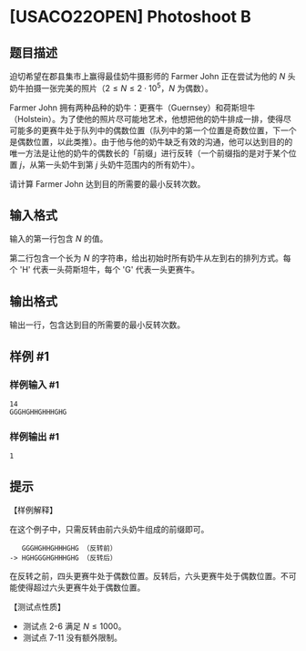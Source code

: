 # [USACO22OPEN] Photoshoot B

## 题目描述

迫切希望在郡县集市上赢得最佳奶牛摄影师的 Farmer John 正在尝试为他的 $N$ 头奶牛拍摄一张完美的照片（$2 \leq N \leq 2\cdot 10^5$，$N$ 为偶数）。

Farmer John 拥有两种品种的奶牛：更赛牛（Guernsey）和荷斯坦牛（Holstein）。为了使他的照片尽可能地艺术，他想把他的奶牛排成一排，使得尽可能多的更赛牛处于队列中的偶数位置（队列中的第一个位置是奇数位置，下一个是偶数位置，以此类推）。由于他与他的奶牛缺乏有效的沟通，他可以达到目的的唯一方法是让他的奶牛的偶数长的「前缀」进行反转（一个前缀指的是对于某个位置 $j$，从第一头奶牛到第 $j$ 头奶牛范围内的所有奶牛）。

请计算 Farmer John 达到目的所需要的最小反转次数。


## 输入格式

输入的第一行包含 $N$ 的值。

第二行包含一个长为 $N$ 的字符串，给出初始时所有奶牛从左到右的排列方式。每个 'H' 代表一头荷斯坦牛，每个 'G' 代表一头更赛牛。

## 输出格式

输出一行，包含达到目的所需要的最小反转次数。

## 样例 #1

### 样例输入 #1
```
14
GGGHGHHGHHHGHG
```

### 样例输出 #1

```
1
```

## 提示

【样例解释】

在这个例子中，只需反转由前六头奶牛组成的前缀即可。
```
   GGGHGHHGHHHGHG （反转前）
-> HGHGGGHGHHHGHG （反转后）
```
在反转之前，四头更赛牛处于偶数位置。反转后，六头更赛牛处于偶数位置。不可能使得超过六头更赛牛处于偶数位置。

【测试点性质】

- 测试点 2-6 满足 $N\le 1000$。
- 测试点 7-11 没有额外限制。
